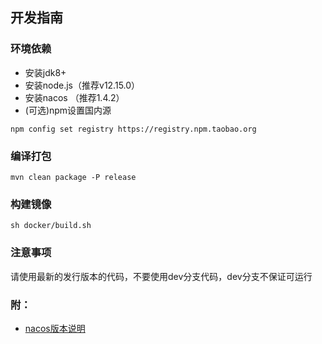 ## 开发指南
### 环境依赖

- 安装jdk8+
- 安装node.js（推荐v12.15.0）
- 安装nacos （推荐1.4.2）
- (可选)npm设置国内源
```shell
npm config set registry https://registry.npm.taobao.org
```
### 编译打包

```shell script
mvn clean package -P release
```
### 构建镜像

```shell script
sh docker/build.sh
```

### 注意事项

 请使用最新的发行版本的代码，不要使用dev分支代码，dev分支不保证可运行

### 附：
- [nacos版本说明](https://github.com/alibaba/spring-cloud-alibaba/wiki/%E7%89%88%E6%9C%AC%E8%AF%B4%E6%98%8E) 
